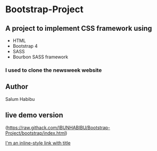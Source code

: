 # Bootstrap-Project
## A project to implement CSS framework using 
* HTML
* Bootstrap 4
* SASS
* Bourbon SASS framework
### I used to clone the newsweek website

## Author
Salum Habibu

## live demo version

(https://raw.githack.com/IBUNHABIBU/Bootstrap-Project/bootstrap/index.html)

[I'm an inline-style link with title](https://www.google.com "Google's Homepage")

